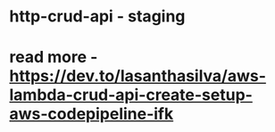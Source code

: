 # http-crud-api - staging

# read more - https://dev.to/lasanthasilva/aws-lambda-crud-api-create-setup-aws-codepipeline-ifk
